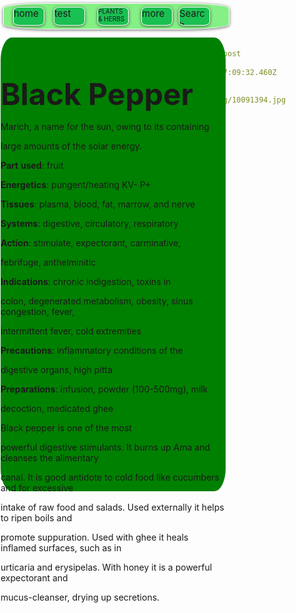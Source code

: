 ```yaml
---
templateKey: blog-post
title: g
date: 2022-01-25T07:09:32.460Z
description: h
featuredpost: true
featuredimage: /img/10091394.jpg
tags:
  - p
---
```

<!--StartFragment-->

<!--StartFragment-->



<html>



<head>



<meta http-equiv="Content-Language" content="en-us">



<meta http-equiv="Content-Type" content="text/html; charset=windows-1252">



<title>New Page 1</title>



</head>



<style>



.head{



position: absolute;

width: 360px;

height: 40px;

z-index: 1;

left: 5px;

top: 5px;

border-radius: 20%;

background-color:#85f085;

border: 1px solid white;

overflow: hidden;

box-shadow: 0px 1px 5px 0px rgba(0, 0, 0, 0.6);



}



.home{



position: absolute;

width: 50px;

height: 30px;

z-index: 1;

left: 15px;

top: 5px;

border-radius: 20%;

background-color: rgb(26, 192, 81);

box-sizing: border-box;

border: 1px solid white;

overflow: hidden;

box-shadow: 0px 1px 5px 0px rgba(0, 0, 0, 0.6);

font-size: 15;



}



.test{



position: absolute;

width: 50px;

height: 30px;

z-index: 1;

left: 80px;

top: 19px;

border-radius: 20%;

background-color: rgb(26, 192, 81);

box-sizing: border-box;

border: 1px solid white;

overflow: hidden;

box-shadow: 0px 1px 5px 0px rgba(0, 0, 0, 0.6);

top: 5px;

font-size: 15;

}



.herb{



position: absolute;

width: 50px;

height: 30px;

z-index: 1;

left: 150px;

top: 19px;

border-radius: 20%;

background-color: rgb(26, 192, 81);

box-sizing: border-box;

border: 1px solid white;

overflow: hidden;

box-shadow: 0px 1px 5px 0px rgba(0, 0, 0, 0.6);

top: 5px;

font-size: 10;



}



.more {



position: absolute;

width: 50px;

height: 30px;

z-index: 1;

left: 220px;

top: 19px; border-radius: 20%;

background-color: rgb(26, 192, 81);

box-sizing: border-box;

border: 1px solid white;

overflow: hidden;

box-shadow: 0px 1px 5px 0px rgba(0, 0, 0, 0.6);

top: 5px;

font-size: 15;



}



.search{



position: absolute;

width: 50px;

height: 30px;

z-index: 1;

left: 280px;

top: 19px; border-radius: 20%;

background-color: rgb(26, 192, 81);

box-sizing: border-box;

border: 1px solid white;

overflow: hidden;

box-shadow: 0px 1px 5px 0px rgba(0, 0, 0, 0.6);

top: 5px;

font-size: 15;



}



.topic{



position: absolute;

width: 360px;

height: 726px;

z-index: 2;

left: 1px;

top: 60px;

border-radius:5%; right:100px;

background-color:#008000



}



.subscribe {



position: absolute;

width: 100px;

height: 63px;

z-index: 1;

left: 427px;

top: 19px; border-radius: 20%;

background-color:#008000;



}



.old{



position: absolute;

width: 100px;

height: 63px;

z-index: 1;

left: 450px;

top: 19px; border-radius: 20%;

background-color:#008000;



}



</style>



<body>



<div class="head">



<div class="home">home</div>



<div class="test">test</div>



<div class="herb">PLANTS & HERBS</div>



<div class="more">more</div>



<div class="search">Search</div>



</div>



<div class="TOPIC">



<div id="SUBSCRIBE">



&nbsp;</div>



<header style="box-sizing: inherit; display: flex; margin-bottom: 1em; color: rgb(74, 74, 74); font-family: BlinkMacSystemFont, -apple-system, &quot;Segoe UI&quot;, Roboto, Oxygen, Ubuntu, Cantarell, &quot;Fira Sans&quot;, &quot;Droid Sans&quot;, &quot;Helvetica Neue&quot;, Helvetica, Arial, sans-serif; font-size: 16px; font-style: normal; font-variant-ligatures: normal; font-variant-caps: normal; font-weight: 400; letter-spacing: normal; orphans: 2; text-align: center; text-indent: 0px; text-transform: none; white-space: normal; widows: 2; word-spacing: 0px; -webkit-text-stroke-width: 0px; text-decoration-thickness: initial; text-decoration-style: initial; text-decoration-color: initial;">



</header>



<p class="MsoNormal"><b><font size="7">Black Pepper </font></b></p>



<p class="MsoNormal">Marich, a name for the sun, owing to its containing



large amounts of the solar energy.</p>



<p class="MsoNormal"><b>Part</b> <b>used</b>: fruit</p>



<p class="MsoNormal"><b>Energetics</b>: pungent/heating KV- P+</p>



<p class="MsoNormal"><b>Tissues</b>: plasma, blood, fat, marrow, and nerve</p>



<p class="MsoNormal"><b>Systems</b>: digestive, circulatory, respiratory</p>



<p class="MsoNormal"><b>Action</b>: stimulate, expectorant, carminative,



febrifuge, anthelminitic</p>



<p class="MsoNormal"><b>Indications</b>: chronic indigestion, toxins in



colon, degenerated metabolism, obesity, sinus congestion, fever,



intermittent fever, cold extremities</p>



<p class="MsoNormal"><b>Precautions</b>: inflammatory conditions of the



digestive organs, high pitta</p>



<p class="MsoNormal"><b>Preparations</b>: infusion, powder (100-500mg), milk



decoction, medicated ghee</p>



<p class="MsoNormal" align="justify">Black pepper is one of the most



powerful digestive stimulants. It burns up Ama and cleanses the alimentary



canal. It is good antidote to cold food like cucumbers and for excessive



intake of raw food and salads. Used externally it helps to ripen boils and



promote suppuration. Used with ghee it heals inflamed surfaces, such as in



urticaria and erysipelas. With honey it is a powerful expectorant and



mucus-cleanser, drying up secretions. &nbsp;</p>



<p>&nbsp;&nbsp;</div>



</body>



</html>



<!--EndFragment-->